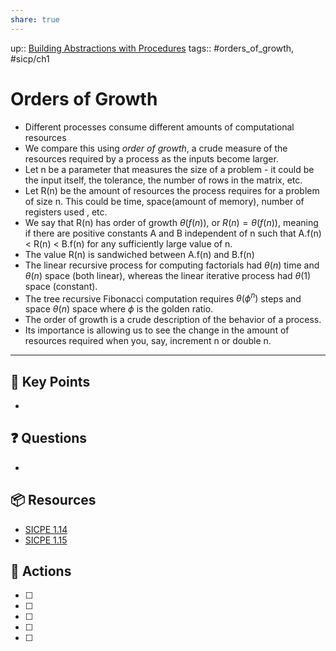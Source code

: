 ```yaml
---
share: true
---
```

up:: [Building Abstractions with Procedures](./Building%20Abstractions%20with%20Procedures.md)
tags:: #orders_of_growth, #sicp/ch1 

# Orders of Growth
- Different processes consume different amounts of computational resources
- We compare this using *order of growth*, a crude measure of the resources required by a process as the inputs become larger.
- Let n be a parameter that measures the size of a problem - it could be the input itself, the tolerance, the number of rows in the matrix, etc.
- Let R(n) be the amount of resources the process requires for a problem of size n. This could be time, space(amount of memory), number of registers used , etc.
- We say that R(n) has order of growth $\theta(f(n))$, or $R(n) = \theta(f(n))$, meaning if there are positive constants A and B independent of n such that A.f(n) < R(n) < B.f(n) for any sufficiently large value of n.
- The value R(n) is sandwiched between A.f(n) and B.f(n)
- The linear recursive process for computing factorials had $\theta(n)$ time and $\theta(n)$ space (both linear), whereas the linear iterative process had $\theta(1)$ space (constant).
- The tree recursive Fibonacci computation requires $\theta(\phi^{n})$ steps and space $\theta(n)$ space where $\phi$ is the golden ratio.
- The order of growth is a crude description of the behavior of a process.
- Its importance is allowing us to see the change in the amount of resources required when you, say, increment n or double n.
---

## 🔑 Key Points
- 
## ❓ Questions
- 
## 📦 Resources
- [SICPE 1.14](./SICPE%201.14.md)
- [SICPE 1.15](./SICPE%201.15.md)
## 🎯 Actions
- [ ] 
- [ ] 
- [ ] 
- [ ] 
- [ ] 
